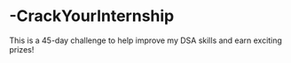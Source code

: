 # -CrackYourInternship
This is a  45-day challenge to help  improve my DSA skills and earn exciting prizes!
